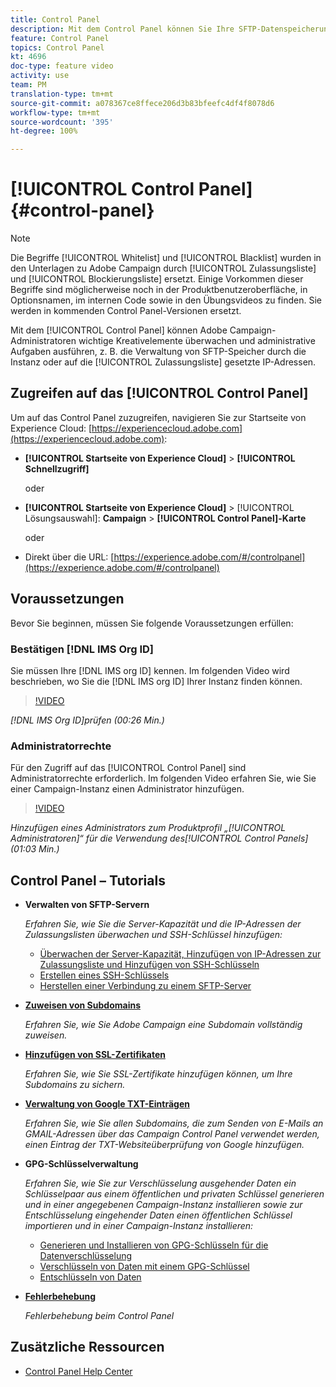 ```yaml
---
title: Control Panel
description: Mit dem Control Panel können Sie Ihre SFTP-Datenspeicherung nach Instanz überwachen und verwalten und IP-Adressen auf Zulassungslisten setzen.
feature: Control Panel
topics: Control Panel
kt: 4696
doc-type: feature video
activity: use
team: PM
translation-type: tm+mt
source-git-commit: a078367ce8ffece206d3b83bfeefc4df4f8078d6
workflow-type: tm+mt
source-wordcount: '395'
ht-degree: 100%

---
```



# [!UICONTROL Control Panel] {#control-panel}

>[!NOTE]
>
>Die Begriffe [!UICONTROL Whitelist] und [!UICONTROL Blacklist] wurden in den Unterlagen zu Adobe Campaign durch [!UICONTROL Zulassungsliste] und [!UICONTROL Blockierungsliste] ersetzt. Einige Vorkommen dieser Begriffe sind möglicherweise noch in der Produktbenutzeroberfläche, in Optionsnamen, im internen Code sowie in den Übungsvideos zu finden. Sie werden in kommenden Control Panel-Versionen ersetzt.

Mit dem [!UICONTROL Control Panel] können Adobe Campaign-Administratoren wichtige Kreativelemente überwachen und administrative Aufgaben ausführen, z. B. die Verwaltung von SFTP-Speicher durch die Instanz oder auf die [!UICONTROL Zulassungsliste] gesetzte IP-Adressen.

## Zugreifen auf das [!UICONTROL Control Panel]

Um auf das Control Panel zuzugreifen, navigieren Sie zur Startseite von Experience Cloud: [https://experiencecloud.adobe.com](https://experiencecloud.adobe.com):

* **[!UICONTROL Startseite von Experience Cloud]** > **[!UICONTROL Schnellzugriff]**

   oder
* **[!UICONTROL Startseite von Experience Cloud]** > [!UICONTROL Lösungsauswahl]: **Campaign** > **[!UICONTROL Control Panel]-Karte**

   oder

* Direkt über die URL: [https://experience.adobe.com/#/controlpanel](https://experience.adobe.com/#/controlpanel)

## Voraussetzungen

Bevor Sie beginnen, müssen Sie folgende Voraussetzungen erfüllen:

### Bestätigen [!DNL IMS Org ID]

Sie müssen Ihre [!DNL IMS org ID] kennen. Im folgenden Video wird beschrieben, wo Sie die [!DNL IMS org ID] Ihrer Instanz finden können.

>[!VIDEO](https://video.tv.adobe.com/v/27183?quality=12)

*[!DNL IMS Org ID]prüfen (00:26 Min.)*

### Administratorrechte

Für den Zugriff auf das [!UICONTROL Control Panel] sind Administratorrechte erforderlich.
Im folgenden Video erfahren Sie, wie Sie einer Campaign-Instanz einen Administrator hinzufügen.

>[!VIDEO](https://video.tv.adobe.com/v/27147?quality=12)

*Hinzufügen eines Administrators zum Produktprofil „[!UICONTROL Administratoren]“ für die Verwendung des[!UICONTROL Control Panels](01:03 Min.)*

## Control Panel – Tutorials

* **Verwalten von SFTP-Servern**

   *Erfahren Sie, wie Sie die Server-Kapazität und die IP-Adressen der Zulassungslisten überwachen und SSH-Schlüssel hinzufügen:*

   * [Überwachen der Server-Kapazität, Hinzufügen von IP-Adressen zur Zulassungsliste und Hinzufügen von SSH-Schlüsseln](/help/administrating/control-panel/monitoring-server-capacity-allow-listing-adding-ssh-key.md)
   * [Erstellen eines SSH-Schlüssels](/help/administrating/control-panel/generate-ssh-key.md)
   * [Herstellen einer Verbindung zu einem SFTP-Server](/help/administrating/control-panel/connect-to-sftp-server.md)
* **[Zuweisen von Subdomains](/help/administrating/control-panel/subdomain-delegation.md)**

   *Erfahren Sie, wie Sie Adobe Campaign eine Subdomain vollständig zuweisen.*
* **[Hinzufügen von SSL-Zertifikaten](/help/administrating/control-panel/adding-ssl-certificates.md)**

   *Erfahren Sie, wie Sie SSL-Zertifikate hinzufügen können, um Ihre Subdomains zu sichern.*

* **[Verwaltung von Google TXT-Einträgen](/help/administrating/control-panel/google-txt-record-management.md)**

   *Erfahren Sie, wie Sie allen Subdomains, die zum Senden von E-Mails an GMAIL-Adressen über das Campaign Control Panel verwendet werden, einen Eintrag der TXT-Websiteüberprüfung von Google hinzufügen.*

* **GPG-Schlüsselverwaltung**

   *Erfahren Sie, wie Sie zur Verschlüsselung ausgehender Daten ein Schlüsselpaar aus einem öffentlichen und privaten Schlüssel generieren und in einer angegebenen Campaign-Instanz installieren sowie zur Entschlüsselung eingehender Daten einen öffentlichen Schlüssel importieren und in einer Campaign-Instanz installieren:*

   * [Generieren und Installieren von GPG-Schlüsseln für die Datenverschlüsselung](./gpg-key-management/generating-and-installing-gpg-keys-for-data-encryption.md)
   * [Verschlüsseln von Daten mit einem GPG-Schlüssel](./gpg-key-management/using-a-gpg-key-to-encrypt-data.md)
   * [Entschlüsseln von Daten](./gpg-key-management/decrypting-data.md)

* **[Fehlerbehebung](/help/administrating/control-panel/trouble-shooting.md)**

   *Fehlerbehebung beim Control Panel*

## Zusätzliche Ressourcen

* [Control Panel Help Center](https://docs.adobe.com/content/help/de-DE/control-panel/using/control-panel-home.html)

